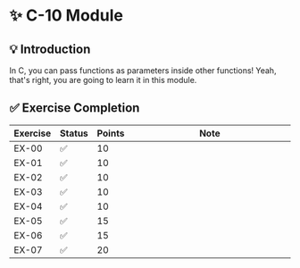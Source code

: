 # ✨ C-10 Module

## 💡 Introduction

In C, you can pass functions as parameters inside other functions!
Yeah, that's right, you are going to learn it in this module.

## ✅ Exercise Completion

| Exercise | Status | Points | Note                         |
|----------|--------|--------|------------------------------|
| EX-00    | ✅      | 10     | <img width="441" height="1"> |
| EX-01    | ✅      | 10     |                              |
| EX-02    | ✅      | 10     |                              |
| EX-03    | ✅      | 10     |                              |
| EX-04    | ✅      | 10     |                              |
| EX-05    | ✅      | 15     |                              |
| EX-06    | ✅      | 15     |                              |
| EX-07    | ✅      | 20     |                              |
